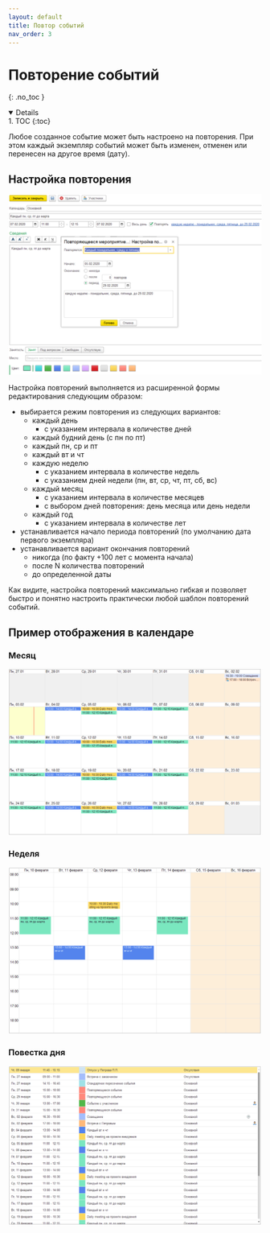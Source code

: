 ```yaml
---
layout: default
title: Повтор событий
nav_order: 3
---
```


# Повторение событий
{: .no_toc }

<details open markdown="block">
1. TOC
{:toc}
</details>

Любое созданное событие может быть настроено на повторения. При этом каждый экземпляр событий может быть изменен, отменен или перенесен на другое время (дату).

## Настройка повторения

![](../img/repeat_edit.png)

Настройка повторений выполняется из расширенной формы редактирования следующим образом:

- выбирается режим повторения из следующих вариантов:
  - каждый день
    - с указанием интервала в количестве дней
  - каждый будний день (с пн по пт)
  - каждый пн, ср и пт
  - каждый вт и чт
  - каждую неделю
    - с указанием интервала в количестве недель
    - с указанием дней недели (пн, вт, ср, чт, пт, сб, вс)
  - каждый месяц
    - с указанием интервала в количестве месяцев
    - с выбором дней повторения: день месяца или день недели
  - каждый год
    - с указанием интервала в количестве лет
- устанавливается начало периода повторений (по умолчанию дата первого экземпляра)
- устанавливается вариант окончания повторений
  - никогда (по факту  +100 лет с момента начала)
  - после N количества повторений
  - до определенной даты

Как видите, настройка повторений максимально гибкая и позволяет быстро и понятно настроить практически любой шаблон повторений событий.

## Пример отображения в календаре

### Месяц

![](../img/repeat_month.png)

### Неделя

![](../img/repeat_week.png)

### Повестка дня

![](../img/repeat_table.png)
